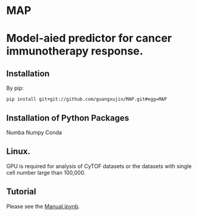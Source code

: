 # MAP
# Model-aied predictor for cancer immunotherapy response.

## Installation

By pip:
```
pip install git+git://github.com/guangxujin/MAP.git#egg=MAP
```


## Installation of Python Packages
Numba
Numpy
Conda

## Linux.
GPU is required for analysis of CyTOF datasets or the datasets with single cell number large than 100,000.
## Tutorial
Please see the [Manual.ipynb](https://nbviewer.jupyter.org/github/guangxujin/HDscMed/blob/master/pynb/manual_2.ipynb).
